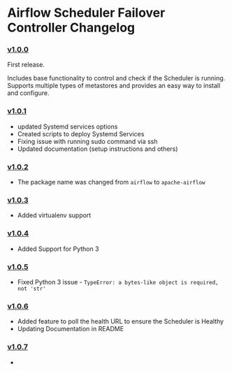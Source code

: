 # Airflow Scheduler Failover Controller Changelog

### [v1.0.0](https://github.com/teamclairvoyant/airflow-scheduler-failover-controller/tree/v1.0.0)

First release.

Includes base functionality to control and check if the Scheduler is running. Supports multiple types of metastores and provides an easy way to install and configure.

### [v1.0.1](https://github.com/teamclairvoyant/airflow-scheduler-failover-controller/tree/v1.0.1)

* updated Systemd services options
* Created scripts to deploy Systemd Services
* Fixing issue with running sudo command via ssh
* Updated documentation (setup instructions and others)

### [v1.0.2](https://github.com/teamclairvoyant/airflow-scheduler-failover-controller/tree/v1.0.2)

* The package name was changed from `airflow` to `apache-airflow`

### [v1.0.3](https://github.com/teamclairvoyant/airflow-scheduler-failover-controller/tree/v1.0.3)

* Added virtualenv support

### [v1.0.4](https://github.com/teamclairvoyant/airflow-scheduler-failover-controller/tree/v1.0.4)

* Added Support for Python 3

### [v1.0.5](https://github.com/teamclairvoyant/airflow-scheduler-failover-controller/tree/v1.0.5)

* Fixed Python 3 issue - `TypeError: a bytes-like object is required, not 'str'`

### [v1.0.6](https://github.com/teamclairvoyant/airflow-scheduler-failover-controller/tree/v1.0.6)

* Added feature to poll the health URL to ensure the Scheduler is Healthy
* Updating Documentation in README

### [v1.0.7](https://github.com/teamclairvoyant/airflow-scheduler-failover-controller/tree/v1.0.7)

* 
